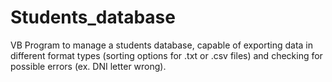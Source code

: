 # Students_database
VB Program to manage a students database, capable of exporting data in different format types (sorting options for .txt or .csv files)
and checking for possible errors (ex. DNI letter wrong).
